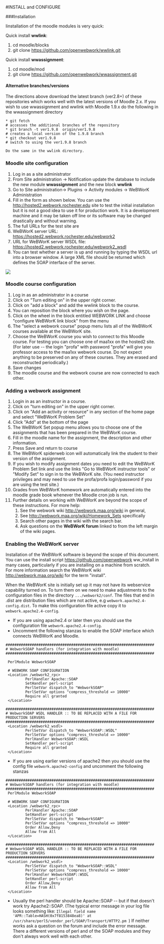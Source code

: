 #INSTALL and CONFIGURE

###Installation 

Iinstallation of the moodle modules is very quick:

Quick install **wwlink**:

1. cd moodle/blocks
2. git clone https://github.com/openwebwork/wwlink.git

Quick install **wwassignment**:

1. cd moodle/mod
2. git clone https://github.com/openwebwork/wwassignment.git
#### Alternative branches/versions
The directions above download the latest branch (ver2.8+) of these repositories which works well with the latest versions of Moodle 2.x.    If you wish to use wwassignment and wwlink with Moodle 1.9.x do the following in the wwassignment directory

    * git fetch    
    # accesses the additional branches of the repository
    * git branch -t ver1.9.8  origin/ver1.9.8   
    # creates a local version of the 1.9.8 branch
    * git checkout ver1.9.8    
    # switch to using the ver1.9.8 branch 
    
    Do the same in the wwlink directory.

### Moodle site configuration

1. Log in as a site administrator
2. From Site administration -> Notification update the database to include the new module **wwassignment** and the new block **wwlink**
3. Go to Site administration-> Plugins -> Activity modules -> WeBWorK Administration
4. Fill in the form as shown below.  You can use the http://hosted2.webwork.rochester.edu site to test the initial installation but it is not a good idea to use it for production work.  It is a development machine and it may be taken off line or its software may be changed drastically and without warning.
5. The full URLs for the test site are
  1. WeBWorK server URL: https://hosted2.webwork.rochester.edu/webwork2
  2. URL for WeBWorK server WSDL file: https://hosted2.webwork.rochester.edu/webwork2_wsdl 
6. You can test whether a server is up and running by typing the WSDL url into a browser window. A large XML file should be returned which defines the SOAP interface of the server.

<img src="Moodle_WeBWorK_configuration.png">


### Moodle course configuration
1. Log in as an administrator in a course
2. Click on "Turn editing on" in the upper right corner.
3. Click on "add a block" and add the wwlink block to the course.
4. You can reposition the block where you wish on the page.
5. Click on the wheel in the block entitled WEBWORK LINK and choose "configure WeBWorK link block" from the menu
6.  The "select a webwork course" popup menu lists all of the WeBWorK courses available at the WeBWorK site.  
7.  Choose the WeBWorK course you wish to connect to this Moodle course. For testing you can choose one of maa1xx on the hosted2 site.  (For later use -- the login "profa" with password "profa" will give you professor access to the maa1xx webwork course. Do not expect anything to be preserved on any of these courses. They are erased and reconstructed periodically.)
8.  Save changes
9.  The moodle course and the webwork course are now connected to each other.

### Adding a webwork assignment
1. Login in as an instructor in a course.
2. Click on "turn editing on" in the upper right corner.
3. Click on "Add an activity or resource" in any section of the home page and select "WeBWorK Problem Set"
4. Click "Add" at the bottom of the page
5. The WeBWorK Set popup menu allows you to choose one of the assignments that has been prepared in the WeBWorK course.
6. Fill in the moodle name for the assignment, the description and other information.
7. Press Save and return to course
8. The WeBWorK spiderweb icon will automatically link the student to their version of the assignment. 
9. If you wish to modify assignment dates you need to edit the WeBWorK Problem Set link and use the links "Go to WeBWorK instructor tools" or "Modify Set" to sign in to the WeBWorK site. (You need instructor privileges and may need to use the profa/profa login/password if you are using the test site.)
10. Grades from WeBWorK homework are automatically entered into the moodle grade book whenever the Moodle cron job is run.
11. Further details on working with WeBWorK are beyond the scope of these instructions.  For more help:
    1. See the webwork wiki http://webwork.maa.org/wiki in general, 
    2. See http://webwork.maa.org/wiki/Homework_Sets specifically 
    3. Search other pages in the wiki with the search bar.
    4. Ask questions on the **WeBWorK forum** linked to from the left margin of the wiki pages. 



### Enabling the WeBWorK server

Installation of the WeBWorK software is beyond the scope of this document.  You can
use the install script https://github.com/openwebwork ww_install in many cases, 
particularly if you are installing on a machine from scratch.  
For more information search the  WeBWorK wiki http://webwork.maa.org/wiki  for the term "install".

When the WeBWorK site is initially set up it may not have its webservice 
capability turned on. To turn them on we need to make adjustments to the 
configuration files in the directory  `.../webwork2/conf`. The files that 
end in .dist are distribution files which are not active, 
e.g  `webwork.apache2.4-config.dist`.  To make this configuration 
file active copy it to `webwork.apache2.4-config`.  

* If you are using apache2.4 or later then you should use the configuration file `webwork.apache2.4-config`.  
* Uncomment the following stanzas to enable the SOAP interface which connects WeBWorK and Moodle.

  
```
####################################################################
# WebworkSOAP handlers (for integration with moodle)
####################################################################

 PerlModule WebworkSOAP

 # WEBWORK SOAP CONFIGURATION
 <Location /webwork2_rpc>
         PerlHandler Apache::SOAP
         SetHandler perl-script
         PerlSetVar dispatch_to "WebworkSOAP"
         PerlSetVar options "compress_threshold => 10000"
         Require all granted
 </Location>

####################################################################
# WebworkSOAP WSDL HANDLER :: TO BE REPLACED WITH A FILE FOR PRODUCTION SERVERS
####################################################################
 <Location /webwork2_wsdl>
         PerlSetVar dispatch_to "WebworkSOAP::WSDL"
         PerlSetVar options "compress_threshold => 10000"
         PerlHandler WebworkSOAP::WSDL
         SetHandler perl-script
         Require all granted
 </Location>

```
* If you are using earlier versions of apache2  then you should use the config file `webwork.apache2-config` and uncomment the following stanzas

```
####################################################################
# WebworkSOAP handlers (for integration with moodle)
####################################################################
 PerlModule WebworkSOAP

 # WEBWORK SOAP CONFIGURATION
 <Location /webwork2_rpc>
         PerlHandler Apache::SOAP
         SetHandler perl-script
         PerlSetVar dispatch_to "WebworkSOAP"
         PerlSetVar options "compress_threshold => 10000"
         Order Allow,Deny
         Allow from All
 </Location>

####################################################################
# WebworkSOAP WSDL HANDLER :: TO BE REPLACED WITH A FILE FOR PRODUCTION SERVERS
####################################################################
 <Location /webwork2_wsdl>
         PerlSetVar dispatch_to "WebworkSOAP::WSDL"
         PerlSetVar options "compress_threshold => 10000"
         PerlHandler WebworkSOAP::WSDL
         SetHandler perl-script
         Order Allow,Deny
         Allow from All
 </Location>
 ```
* Usually the perl handler should  be Apache::SOAP -- but if that doesn't work try Apache2::SOAP.  (The typical error message in your log file looks something like: `Illegal field name 'APR::Table=HASH(0x7f8153848ea8)' at /usr/share/perl5/vendor_perl/SOAP/Transport/HTTP2.pm `) If neither works ask a question on the forum and include the error message.  There a different versions of perl and of the SOAP modules and they don't always work well with each other. 
